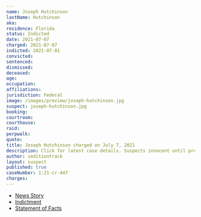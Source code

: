 ```yaml
---
name: Joseph Hutchinson
lastName: Hutchinson
aka:
residence: Florida
status: Indicted
date: 2021-07-07
charged: 2021-07-07
indicted: 2021-07-01
convicted:
sentenced:
dismissed:
deceased:
age:
occupation:
affiliations:
jurisdiction: Federal
image: /images/preview/joseph-hutchinson.jpg
suspect: joseph-hutchinson.jpg
booking:
courtroom:
courthouse:
raid:
perpwalk:
quote:
title: Joseph Hutchinson charged on July 7, 2021
description: Click for latest case details. Suspects innocent until proven guilty.
author: seditiontrack
layout: suspect
published: true
caseNumber: 1:21-cr-447
charges:
---
```


- [News Story](https://twitter.com/MacFarlaneNews/status/1412898245353869319)
- [Indictment](https://www.justice.gov/usao-dc/case-multi-defendant/file/1410341/download)
- [Statement of Facts](https://www.justice.gov/usao-dc/case-multi-defendant/file/1410336/download)
